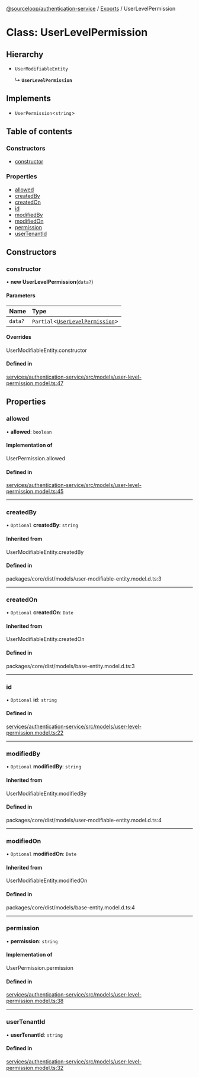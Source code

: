 [@sourceloop/authentication-service](../README.md) / [Exports](../modules.md) / UserLevelPermission

# Class: UserLevelPermission

## Hierarchy

- `UserModifiableEntity`

  ↳ **`UserLevelPermission`**

## Implements

- `UserPermission`<`string`\>

## Table of contents

### Constructors

- [constructor](UserLevelPermission.md#constructor)

### Properties

- [allowed](UserLevelPermission.md#allowed)
- [createdBy](UserLevelPermission.md#createdby)
- [createdOn](UserLevelPermission.md#createdon)
- [id](UserLevelPermission.md#id)
- [modifiedBy](UserLevelPermission.md#modifiedby)
- [modifiedOn](UserLevelPermission.md#modifiedon)
- [permission](UserLevelPermission.md#permission)
- [userTenantId](UserLevelPermission.md#usertenantid)

## Constructors

### constructor

• **new UserLevelPermission**(`data?`)

#### Parameters

| Name | Type |
| :------ | :------ |
| `data?` | `Partial`<[`UserLevelPermission`](UserLevelPermission.md)\> |

#### Overrides

UserModifiableEntity.constructor

#### Defined in

[services/authentication-service/src/models/user-level-permission.model.ts:47](https://github.com/sourcefuse/loopback4-microservice-catalog/blob/53060ad88/services/authentication-service/src/models/user-level-permission.model.ts#L47)

## Properties

### allowed

• **allowed**: `boolean`

#### Implementation of

UserPermission.allowed

#### Defined in

[services/authentication-service/src/models/user-level-permission.model.ts:45](https://github.com/sourcefuse/loopback4-microservice-catalog/blob/53060ad88/services/authentication-service/src/models/user-level-permission.model.ts#L45)

___

### createdBy

• `Optional` **createdBy**: `string`

#### Inherited from

UserModifiableEntity.createdBy

#### Defined in

packages/core/dist/models/user-modifiable-entity.model.d.ts:3

___

### createdOn

• `Optional` **createdOn**: `Date`

#### Inherited from

UserModifiableEntity.createdOn

#### Defined in

packages/core/dist/models/base-entity.model.d.ts:3

___

### id

• `Optional` **id**: `string`

#### Defined in

[services/authentication-service/src/models/user-level-permission.model.ts:22](https://github.com/sourcefuse/loopback4-microservice-catalog/blob/53060ad88/services/authentication-service/src/models/user-level-permission.model.ts#L22)

___

### modifiedBy

• `Optional` **modifiedBy**: `string`

#### Inherited from

UserModifiableEntity.modifiedBy

#### Defined in

packages/core/dist/models/user-modifiable-entity.model.d.ts:4

___

### modifiedOn

• `Optional` **modifiedOn**: `Date`

#### Inherited from

UserModifiableEntity.modifiedOn

#### Defined in

packages/core/dist/models/base-entity.model.d.ts:4

___

### permission

• **permission**: `string`

#### Implementation of

UserPermission.permission

#### Defined in

[services/authentication-service/src/models/user-level-permission.model.ts:38](https://github.com/sourcefuse/loopback4-microservice-catalog/blob/53060ad88/services/authentication-service/src/models/user-level-permission.model.ts#L38)

___

### userTenantId

• **userTenantId**: `string`

#### Defined in

[services/authentication-service/src/models/user-level-permission.model.ts:32](https://github.com/sourcefuse/loopback4-microservice-catalog/blob/53060ad88/services/authentication-service/src/models/user-level-permission.model.ts#L32)

